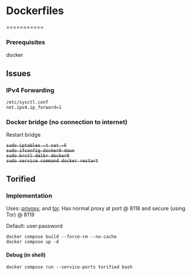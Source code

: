 # Dockerfiles
===========
### Prerequisites
docker

## Issues

### IPv4 Forwarding
```
/etc/sysctl.conf
net.ipv4.ip_forward=1
```
### Docker bridge (no connection to internet)
Restart bridge
<s>
```
sudo iptables -t nat -F
sudo ifconfig docker0 down
sudo brctl delbr docker0
sudo service command docker restart
```
</s>

## Torified

### Implementation

Uses: [privoxy](https://www.privoxy.org/), and [tor](https://www.torproject.org/).  Has normal proxy at port @ 8118 and secure (using Tor) @ 8119

Default: user:password

```
docker compose build --force-rm --no-cache
docker compose up -d
```

#### Debug (in shell)
```
docker compose run --service-ports torified bash
```
